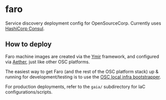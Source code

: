 faro
====

Service discovery deployment config for OpenSourceCorp. Currently uses
[HashiCorp Consul](https://www.consul.io).

How to deploy
-------------

Faro machine images are created via the [Ymir](../ymir) framework, and
configured via [Aether](../aether), just like other OSC platforms.

The easiest way to get Faro (and the rest of the OSC platform stack) up &
running for development/testing is to use the [OSC local infra
bootstrapper](../bootstrapper).

For production deployments, refer to the `gaia/` subdirectory for IaC
configurations/scripts.
